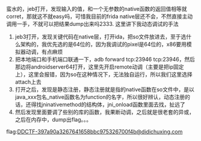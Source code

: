 蛮水的，jeb打开，发现输入的值，和一个无参数的native函数的返回值相等就corret，那就这不就easy吗，可惜我目前的frida native层还不会，不然直接主动调用一手，不就可以把结果dump出来吗2333.
这里讲下我动态调试的手法
1. jeb3打开，发现关键代码在native层，打开ida，把so文件放进去，至于选什么架构的，我优先选的是64位的，因为我调试的pixel是64位的，x86要用模拟器动调，有点麻烦
2. 把本地端口和手机端口联通一下，adb forward tcp:23946 tcp:23946，然后那边将androidserver64打开，这里先开启remote动调（主要是把ip固定上），这里会报错，因为so在这种情况下，无法独自运行，所以我们这里选择attach上去
3. 打开之后，发现是静态注册，静态注册就是指的native函数在so文件中，是以java_xxx包名_native函数名为function的名字，所以很好辨认，动态注册的话，还得找jninativemethod的结构体，jni_onload函数里面去找，扯远了
4. 然后发现里面要调了些别的库的函数，我果断动调，之后就是很老套的异或，之后在内存中，dump出flag。。。

flag:DDCTF-397a90a3267641658bbc975326700f4b@didichuxing.com